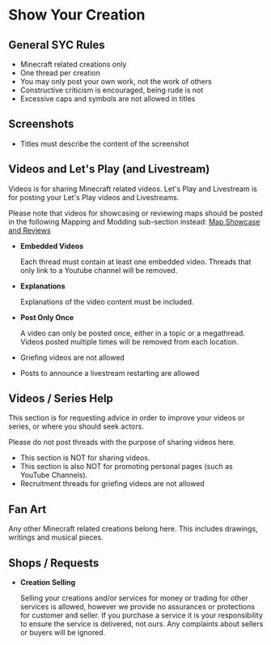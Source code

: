 # Show Your Creation

## General SYC Rules

* Minecraft related creations only
* One thread per creation
* You may only post your own work, not the work of others
* Constructive criticism is encouraged, being rude is not
* Excessive caps and symbols are not allowed in titles

## Screenshots

* Titles must describe the content of the screenshot

## Videos and Let's Play (and Livestream)

Videos is for sharing Minecraft related videos. Let's Play and Livestream is for 
posting your Let's Play videos and Livestreams.

Please note that videos for showcasing or reviewing maps should be posted in the 
following Mapping and Modding sub-section instead: 
[Map Showcase and Reviews](http://www.minecraftforum.net/forum/160-map-showcase-and-reviews/)

* __Embedded Videos__

    Each thread must contain at least one embedded video. Threads that only 
    link to a Youtube channel will be removed.

* __Explanations__

    Explanations of the video content must be included.

* __Post Only Once__

    A video can only be posted once, either in a topic or a megathread. Videos
    posted multiple times will be removed from each location.

* Griefing videos are not allowed
* Posts to announce a livestream restarting are allowed

## Videos / Series Help

This section is for requesting advice in order to improve your videos or series, or where you should seek actors.

Please do not post threads with the purpose of sharing videos here.

* This section is NOT for sharing videos.
* This section is also NOT for promoting personal pages (such as YouTube Channels).
* Recruitment threads for griefing videos are not allowed

## Fan Art

Any other Minecraft related creations belong here. This includes drawings, writings and musical pieces.

## Shops / Requests

* __Creation Selling__

    Selling your creations and/or services for money or trading for other 
    services is allowed, however we provide no assurances or protections for 
    customer and seller. If you purchase a service it is your responsibility 
    to ensure the service is delivered, not ours. Any complaints about sellers 
    or buyers will be ignored.